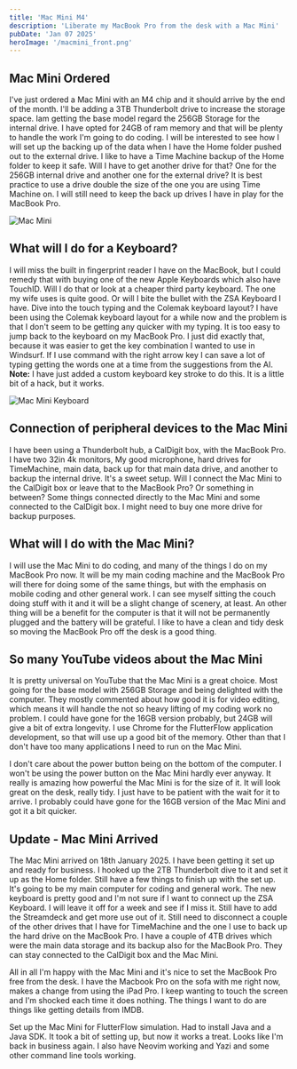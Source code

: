 ```yaml
---
title: 'Mac Mini M4'
description: 'Liberate my MacBook Pro from the desk with a Mac Mini'
pubDate: 'Jan 07 2025'
heroImage: '/macmini_front.png'
---
```

## Mac Mini Ordered

I've just ordered a Mac Mini with an M4 chip and it should arrive by the end of the month. I'll be adding a 3TB Thunderbolt drive to increase the storage space. Iam getting the base model regard the 256GB Storage for the internal drive. I have opted for 24GB of ram memory and that will be plenty to handle the work I'm going to do coding. I will be interested to see how I will set up the backing up of the data when I have the Home folder pushed out to the external drive. I like to have a Time Machine backup of the Home folder to keep it safe. Will I have to get another drive for that? One for the 256GB internal drive and another one for the external drive? It is best practice to use a drive double the size of the one you are using Time Machine on. I will still need to keep the back up drives I have in play for the MacBook Pro.

![Mac Mini](/macmini_top.png)

## What will I do for a Keyboard?

I will miss the built in fingerprint reader I have on the MacBook, but I could remedy that with buying one of the new Apple Keyboards which also have TouchID. Will I do that or look at a cheaper third party keyboard. The one my wife uses is quite good. Or will I bite the bullet with the ZSA Keyboard I have. Dive into the touch typing and the Colemak keyboard layout? I have been using the Colemak keyboard layout for a while now and the problem is that I don't seem to be getting any quicker with my typing. It is too easy to jump back to the keyboard on my MacBook Pro. I just did exactly that, because it was easier to get the key combination I wanted to use in Windsurf. If I use command with the right arrow key I can save a lot of typing getting the words one at a time from the suggestions from the AI. **Note:** I have just added a custom keyboard key stroke to do this. It is a little bit of a hack, but it works.

![Mac Mini Keyboard](/macmini_rear.png)

## Connection of peripheral devices to the Mac Mini

I have been using a Thunderbolt hub, a CalDigit box, with the MacBook Pro. I have two 32in 4k monitors, My good microphone, hard drives for TimeMachine, main data, back up for that main data drive, and another to backup the internal drive. It's a sweet setup. Will I connect the Mac Mini to the CalDigit box or leave that to the MacBook Pro? Or something in between? Some things connected directly to the Mac Mini and some connected to the CalDigit box. I might need to buy one more drive for backup purposes.

## What will I do with the Mac Mini?

I will use the Mac Mini to do coding, and many of the things I do on my MacBook Pro now. It will be my main coding machine and the MacBook Pro will there for doing some of the same things, but with the emphasis on mobile coding and other general work. I can see myself sitting the couch doing stuff with it and it will be a slight change of scenery, at least. An other thing will be a benefit for the computer is that it will not be permanently plugged and the battery will be grateful. I like to have a clean and tidy desk so moving the MacBook Pro off the desk is a good thing.

## So many YouTube videos about the Mac Mini

It is pretty universal on YouTube that the Mac Mini is a great choice.
Most going for the base model with 256GB Storage and being delighted with the computer. They mostly commented about how good it is for video editing, which means it will handle the not so heavy lifting of my coding work no problem. I could have gone for the 16GB version probably, but 24GB will give a bit of extra longevity. I use Chrome for the FlutterFlow application development, so that will use up a good bit of the memory. Other than that I don't have too many applications I need to run on the Mac Mini. 

I don't care about the power button being on the bottom of the computer. I won't be using the power button on the Mac Mini hardly ever anyway. It really is amazing how powerful the Mac Mini is for the size of it. It will look great on the desk, really tidy. I just have to be patient with the wait for it to arrive. I probably could have gone for the 16GB version of the Mac Mini and got it a bit quicker.

## Update - Mac Mini Arrived

The Mac Mini arrived on 18th January 2025. I have been getting it set up and ready for business. I hooked up the 2TB Thunderbolt dive to it and set it up as the Home folder. Still have a few things to finish up with the set up. It's going to be my main computer for coding and general work. The new keyboard is pretty good and I'm not sure if I want to connect up the ZSA Keyboard. I will leave it off for a week and see if I miss it. Still have to add the Streamdeck and get more use out of it. Still need to disconnect a couple of the other drives that I have for TimeMachine and the one I use to back up the hard drive on the MacBook Pro. I have a couple of 4TB drives which were the main data storage and its backup also for the MacBook Pro. They can stay connected to the CalDigit box and the Mac Mini.

All in all I'm happy with the Mac Mini and it's nice to set the MacBook Pro free from the desk. I have the Macbook Pro on the sofa with me right now, makes a change from using the iPad Pro. I keep wanting to touch the screen and I'm shocked each time it does nothing. The things I want to do are things like getting details from IMDB.

Set up the Mac Mini for FlutterFlow simulation. Had to install Java and a Java SDK. It took a bit of setting up, but now it works a treat. Looks like I'm back in business again. I also have Neovim working and Yazi and some other command line tools working. 